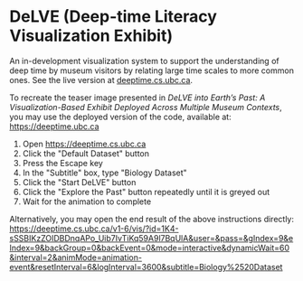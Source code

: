 # DeLVE (Deep-time Literacy Visualization Exhibit)

An in-development visualization system to support the understanding of deep time by museum visitors by relating large
time scales to more common ones. See the live version at [deeptime.cs.ubc.ca](https://deeptime.cs.ubc.ca).

To recreate the teaser image presented in *DeLVE into Earth’s Past: A Visualization-Based Exhibit Deployed Across Multiple Museum Contexts*, you may use the deployed version of the code, available at: https://deeptime.ubc.ca
1. Open https://deeptime.cs.ubc.ca
2. Click the "Default Dataset" button
3. Press the Escape key
4. In the "Subtitle" box, type "Biology Dataset"
5. Click the "Start DeLVE" button
6. Click the "Explore the Past" button repeatedly until it is greyed out
7. Wait for the animation to complete

Alternatively, you may open the end result of the above instructions directly: https://deeptime.cs.ubc.ca/v1-6/vis/?id=1K4-sSSBIKzZOIDBDnqAPo_Uib7IvTiKq59A9l7BqUlA&user=&pass=&gIndex=9&eIndex=9&backGroup=0&backEvent=0&mode=interactive&dynamicWait=60&interval=2&animMode=animation-event&resetInterval=6&logInterval=3600&subtitle=Biology%2520Dataset
